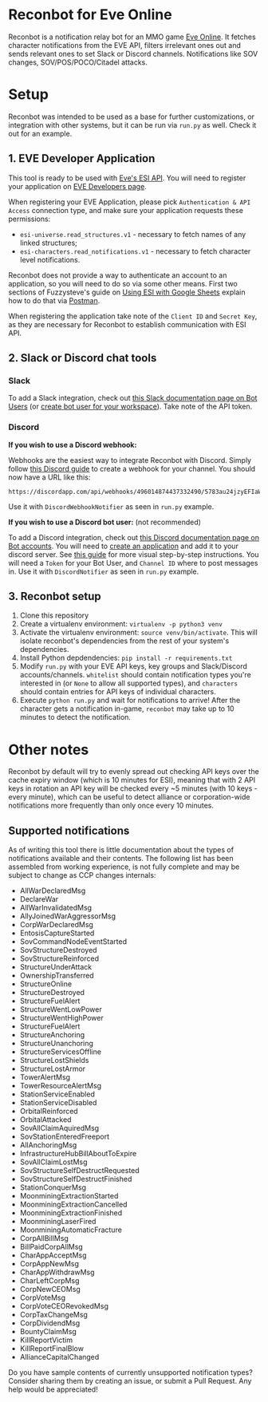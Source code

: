 Reconbot for Eve Online
=======================

Reconbot is a notification relay bot for an MMO game [Eve Online](http://secure.eveonline.com/signup/?invc=905e73a0-eb57-49ab-8fe5-9759c2ba5e99&action=buddy).
It fetches character notifications from the EVE API, filters irrelevant ones out and sends relevant ones to set Slack or Discord channels.
Notifications like SOV changes, SOV/POS/POCO/Citadel attacks.

# Setup

Reconbot was intended to be used as a base for further customizations, or integration with other systems, but it can be run via `run.py` as well. Check it out for an example.

## 1. EVE Developer Application

This tool is ready to be used with [Eve's ESI API](https://esi.tech.ccp.is/). You will need to register your application on [EVE Developers page](https://developers.eveonline.com/applications).

When registering your EVE Application, please pick `Authentication & API Access` connection type, and make sure your application requests these permissions:

- `esi-universe.read_structures.v1` - necessary to fetch names of any linked structures;
- `esi-characters.read_notifications.v1` - necessary to fetch character level notifications.

Reconbot does not provide a way to authenticate an account to an application, so you will need to do so via some other means. First two sections of Fuzzysteve's guide on [Using ESI with Google Sheets](https://www.fuzzwork.co.uk/2017/03/14/using-esi-google-sheets/) explain how to do that via [Postman](https://www.getpostman.com/).

When registering the application take note of the `Client ID` and `Secret Key`, as they are necessary for Reconbot to establish communication with ESI API.

## 2. Slack or Discord chat tools

### Slack

To add a Slack integration, check out [this Slack documentation page on Bot Users](https://api.slack.com/bot-users) (or [create bot user for your workspace](https://my.slack.com/services/new/bot)). Take note of the API token.

### Discord

__If you wish to use a Discord webhook:__

Webhooks are the easiest way to integrate Reconbot with Discord. Simply follow [this Discord guide](https://support.discordapp.com/hc/en-us/articles/228383668-Intro-to-Webhooks) to create a webhook for your channel.
You should now have a URL like this:
```
https://discordapp.com/api/webhooks/496014874437332490/5783au24jzyEFIaWnfTvJn0gFzh5REEEE3ee3e3eNKeFee3We2cIe_6e7e36ugUj5zEm
```
Use it with `DiscordWebhookNotifier` as seen in `run.py` example.

__If you wish to use a Discord bot user:__ (not recommended)

To add a Discord integration, check out [this Discord documentation page on Bot accounts](https://discordapp.com/developers/docs/topics/oauth2#bots).
You will need to [create an application](https://discordapp.com/developers/applications/me#top) and add it to your discord server.
See [this guide](https://github.com/Chikachi/DiscordIntegration/wiki/How-to-get-a-token-and-channel-ID-for-Discord) for more visual step-by-step instructions.
You will need a `Token` for your Bot User, and `Channel ID` where to post messages in.
Use it with `DiscordNotifier` as seen in `run.py` example.

## 3. Reconbot setup

1. Clone this repository
2. Create a virtualenv environment: `virtualenv -p python3 venv`
3. Activate the virtualenv environment: `source venv/bin/activate`. This will isolate reconbot's dependencies from the rest of your system's dependencies.
4. Install Python depdendencies: `pip install -r requirements.txt`
5. Modify `run.py` with your EVE API keys, key groups and Slack/Discord accounts/channels.
  `whitelist` should contain notification types you're interested in (or `None` to allow all supported types), and `characters` should contain entries for API keys of individual characters.
6. Execute `python run.py` and wait for notifications to arrive! After the character gets a notification in-game, `reconbot` may take up to 10 minutes to detect the notification.

# Other notes

Reconbot by default will try to evenly spread out checking API keys over the cache expiry window (which is 10 minutes for ESI), meaning that with 2 API keys in rotation an API key will be checked every ~5 minutes (with 10 keys - every minute), which can be useful to detect alliance or corporation-wide notifications more frequently than only once every 10 minutes.

## Supported notifications

As of writing this tool there is little documentation about the types of notifications available and their contents. The following list has been assembled from working experience, is not fully complete and may be subject to change as CCP changes internals:

- AllWarDeclaredMsg
- DeclareWar
- AllWarInvalidatedMsg
- AllyJoinedWarAggressorMsg
- CorpWarDeclaredMsg
- EntosisCaptureStarted
- SovCommandNodeEventStarted
- SovStructureDestroyed
- SovStructureReinforced
- StructureUnderAttack
- OwnershipTransferred
- StructureOnline
- StructureDestroyed
- StructureFuelAlert
- StructureWentLowPower
- StructureWentHighPower
- StructureFuelAlert
- StructureAnchoring
- StructureUnanchoring
- StructureServicesOffline
- StructureLostShields
- StructureLostArmor
- TowerAlertMsg
- TowerResourceAlertMsg
- StationServiceEnabled
- StationServiceDisabled
- OrbitalReinforced
- OrbitalAttacked
- SovAllClaimAquiredMsg
- SovStationEnteredFreeport
- AllAnchoringMsg
- InfrastructureHubBillAboutToExpire
- SovAllClaimLostMsg
- SovStructureSelfDestructRequested
- SovStructureSelfDestructFinished
- StationConquerMsg
- MoonminingExtractionStarted
- MoonminingExtractionCancelled
- MoonminingExtractionFinished
- MoonminingLaserFired
- MoonminingAutomaticFracture
- CorpAllBillMsg
- BillPaidCorpAllMsg
- CharAppAcceptMsg
- CorpAppNewMsg
- CharAppWithdrawMsg
- CharLeftCorpMsg
- CorpNewCEOMsg
- CorpVoteMsg
- CorpVoteCEORevokedMsg
- CorpTaxChangeMsg
- CorpDividendMsg
- BountyClaimMsg
- KillReportVictim
- KillReportFinalBlow
- AllianceCapitalChanged

Do you have sample contents of currently unsupported notification types? Consider sharing them by creating an issue, or submit a Pull Request. Any help would be appreciated!
